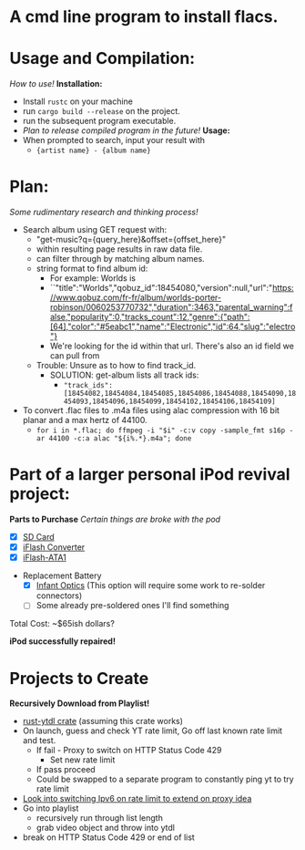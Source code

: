 # A cmd line program to install flacs.

# Usage and Compilation: 
*How to use!*
**Installation:** 
- Install `rustc` on your machine
- run `cargo build --release` on the project.
- run the subsequent program executable.
- *Plan to release compiled program in the future!*
**Usage:** 
- When prompted to search, input your result with
	- `{artist name} - {album name}`

# Plan: 
*Some rudimentary research and thinking process!*

- Search album using GET request with: 
	- "get-music?q={query_here}&offset={offset_here}"
	- within resulting page results in raw data file. 
	- can filter through by matching album names.
	- string format to find album id: 
		- For example: Worlds is 
		- ``"title":"Worlds","qobuz_id":18454080,"version":null,"url":"https://www.qobuz.com/fr-fr/album/worlds-porter-robinson/0060253770732","duration":3463,"parental_warning":false,"popularity":0,"tracks_count":12,"genre":{"path":[64],"color":"#5eabc1","name":"Electronic","id":64,"slug":"electro"}
		- We're looking for the id within that url. There's also an id field we can pull from
	- Trouble: Unsure as to how to find track_id.
		- SOLUTION: get-album lists all track ids:
			- `"track_ids":[18454082,18454084,18454085,18454086,18454088,18454090,18454093,18454096,18454099,18454102,18454106,18454109]`
- To convert .flac files to .m4a files using alac compression with 16 bit planar and a max hertz of 44100.
	- `for i in *.flac; do ffmpeg -i "$i" -c:v copy -sample_fmt s16p -ar 44100 -c:a alac "${i%.*}.m4a"; done` 

# Part of a larger personal iPod revival project:
**Parts to Purchase**
*Certain things are broke with the pod*
- [x] [SD Card](https://www.amazon.com/dp/B0B7NS71G2?_encoding=UTF8&th=1)
- [x] [iFlash Converter](https://www.iflash.xyz/store/4th-gen-iflash-converter/)
- [x] [iFlash-ATA1](https://www.iflash.xyz/store/iflash-ata1/)
- Replacement Battery
	- [x] [Infant Optics](https://www.amazon.com/dp/B00EDQ6LZ0) (This option will require some work to re-solder connectors)
	- [ ] Some already pre-soldered ones  I'll find something

Total Cost: ~$65ish dollars? 

**iPod successfully repaired!**
# Projects to Create 
**Recursively Download from Playlist!** 
- [rust-ytdl crate](https://crates.io/crates/rusty_ytdl) (assuming this crate works)
- On launch, guess and check YT rate limit, Go off last known rate limit and test. 
	- If fail - Proxy to switch on HTTP Status Code 429
		- Set new rate limit 
	- If pass proceed
	- Could be swapped to a separate program to constantly ping yt to try rate limit
- [Look into switching Ipv6 on rate limit to extend on proxy idea](https://www.iana.org/assignments/ipv6-unicast-address-assignments/ipv6-unicast-address-assignments.xhtml)
- Go into playlist
	- recursively run through list length
	- grab video object and throw into ytdl
- break on HTTP Status Code 429 or end of list
